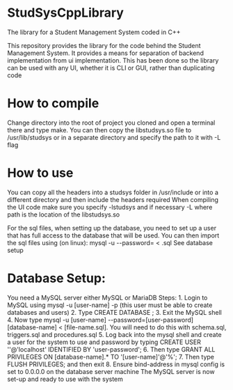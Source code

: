 # StudSysCppLibrary
The library for a Student Management System coded in C++

This repository provides the library for the code behind the Student Management System. It provides a means for separation of backend implementation from ui implementation. This has been done so the library can be used with any UI, whether it is CLI or GUI, rather than duplicating code

# How to compile
Change directory into the root of project you cloned and open a terminal there and type make.
You can then copy the libstudsys.so file to /usr/lib/studsys or in a separate directory and specify the path to it with -L<path> flag

# How to use
You can copy all the headers into a studsys folder in /usr/include or into a different directory and then include the headers required
When compiling the UI code make sure you specify -lstudsys and if necessary -L<path> where path is the location of the libstudsys.so

For the sql files, when setting up the database, you need to set up a user that has full access to the database that will be used. You can then import the sql files using (on linux):
  mysql -u <user> --password=<password> <database-name> < <sql-file>.sql 
  See database setup

# Database Setup:
   You need a MySQL server either MySQL or MariaDB
   Steps:
       1. Login to MySQL using mysql -u [user-name] -p (this user must be able to create databases and users)
       2. Type CREATE DATABASE <database-name>;
       3. Exit the MySQL shell
       4. Now type mysql -u [user-name] --password=[user-password] [database-name] < [file-name.sql]. You will need to do this with schema.sql, triggers.sql and procedures.sql
       5. Log back into the mysql shell and create a user for the system to use and password by typing CREATE USER '<user-name>'@'localhost' IDENTIFIED BY 'user-password';
       6. Then type GRANT ALL PRIVILEGES ON [database-name].* TO '[user-name]'@'%';
       7. Then type FLUSH PRIVILEGES; and then exit
       8. Ensure bind-address in mysql config is set to 0.0.0.0 on the database server machine
   The MySQL server is now set-up and ready to use with the system
